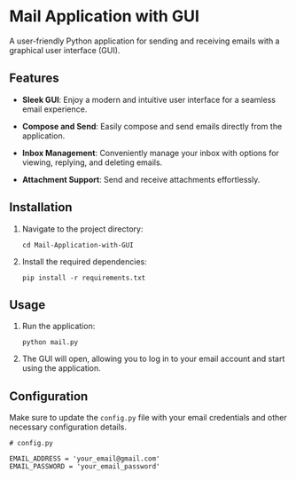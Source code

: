 # Mail Application with GUI

A user-friendly Python application for sending and receiving emails with a graphical user interface (GUI).

## Features

- **Sleek GUI**: Enjoy a modern and intuitive user interface for a seamless email experience.

- **Compose and Send**: Easily compose and send emails directly from the application.

- **Inbox Management**: Conveniently manage your inbox with options for viewing, replying, and deleting emails.

- **Attachment Support**: Send and receive attachments effortlessly.

## Installation

1. Navigate to the project directory:

   ```
   cd Mail-Application-with-GUI
   ```

2. Install the required dependencies:

   ```
   pip install -r requirements.txt
   ```

## Usage

1. Run the application:

   ```
   python mail.py
   ```

2. The GUI will open, allowing you to log in to your email account and start using the application.

## Configuration

Make sure to update the `config.py` file with your email credentials and other necessary configuration details.

```
# config.py

EMAIL_ADDRESS = 'your_email@gmail.com'
EMAIL_PASSWORD = 'your_email_password'
```


